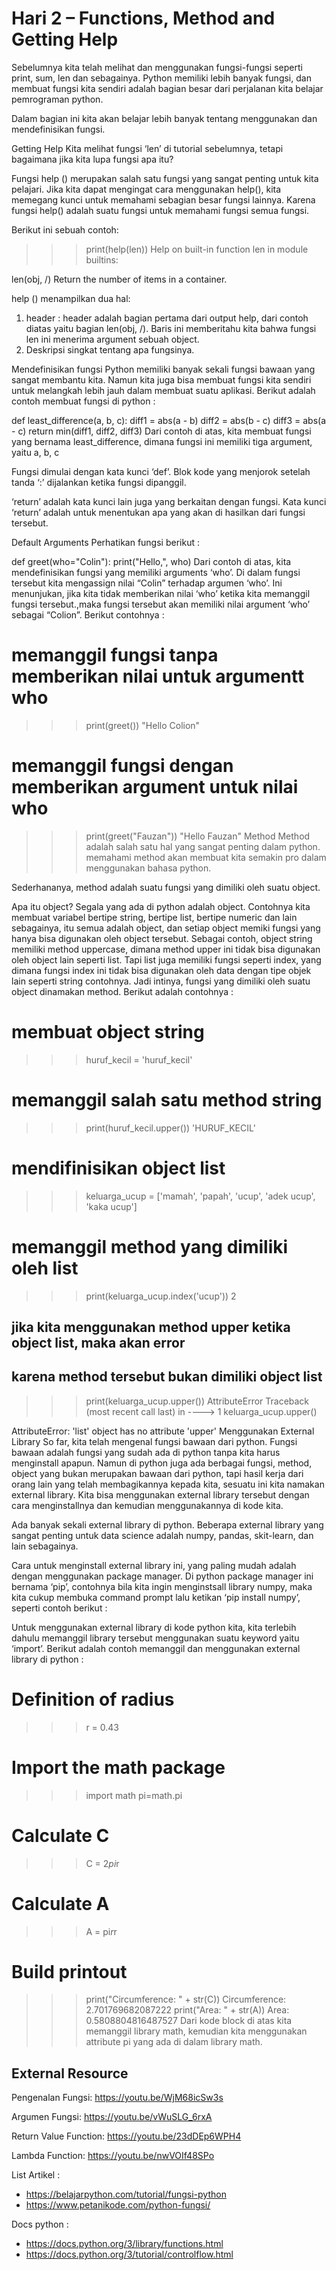 # Hari 2 – Functions, Method and Getting Help

Sebelumnya kita telah melihat dan menggunakan fungsi-fungsi seperti print, sum, len dan sebagainya. Python memiliki lebih banyak fungsi, dan membuat fungsi kita sendiri adalah bagian besar dari perjalanan kita belajar pemrograman python.

Dalam bagian ini kita akan belajar lebih banyak tentang menggunakan dan mendefinisikan fungsi.

Getting Help
Kita melihat fungsi ‘len’ di tutorial sebelumnya, tetapi bagaimana jika kita lupa fungsi apa itu?

Fungsi help () merupakan salah satu fungsi yang sangat penting untuk kita pelajari. Jika kita dapat mengingat cara menggunakan help(), kita memegang kunci untuk memahami sebagian besar fungsi lainnya. Karena fungsi help() adalah suatu fungsi untuk memahami fungsi semua fungsi.

Berikut ini sebuah contoh:

>>>print(help(len))
Help on built-in function len in module builtins:

len(obj, /)
    Return the number of items in a container.

help () menampilkan dua hal:

1. header : header adalah bagian pertama dari output help, dari contoh diatas yaitu bagian len(obj, /). Baris ini memberitahu kita bahwa fungsi len ini menerima argument sebuah object.
2. Deskripsi singkat tentang apa fungsinya.

Mendefinisikan fungsi 
Python memiliki banyak sekali fungsi bawaan yang sangat membantu kita. Namun kita juga bisa membuat fungsi kita sendiri untuk melangkah lebih jauh dalam membuat suatu aplikasi. Berikut adalah contoh membuat fungsi di python :

def least_difference(a, b, c):
    diff1 = abs(a - b)
    diff2 = abs(b - c)
    diff3 = abs(a - c)
    return min(diff1, diff2, diff3)
Dari contoh di atas, kita membuat fungsi yang bernama least_difference, dimana fungsi ini memiliki tiga argument, yaitu a, b, c

Fungsi dimulai dengan kata kunci ‘def’. Blok kode yang menjorok setelah tanda ‘:’ dijalankan ketika fungsi dipanggil.

‘return’ adalah kata kunci lain juga yang berkaitan dengan fungsi. Kata kunci ‘return’ adalah untuk menentukan apa yang akan di hasilkan dari fungsi tersebut.

Default Arguments
Perhatikan fungsi berikut :

def greet(who="Colin"):
    print("Hello,", who)
Dari contoh di atas, kita mendefinisikan fungsi yang memiliki arguments ‘who’. Di dalam fungsi tersebut kita mengassign nilai “Colin” terhadap argumen ‘who’. Ini menunjukan, jika kita tidak memberikan nilai ‘who’ ketika kita memanggil fungsi tersebut.,maka fungsi tersebut akan memiliki nilai argument ‘who’ sebagai “Colion”. Berikut contohnya :

# memanggil fungsi tanpa memberikan nilai untuk argumentt who
>>>print(greet())
"Hello Colion"

# memanggil fungsi dengan memberikan argument untuk nilai who
>>>print(greet("Fauzan"))
"Hello Fauzan"
Method
Method adalah salah satu hal yang sangat penting dalam python. memahami method akan membuat kita semakin pro dalam menggunakan bahasa python.

Sederhananya, method adalah suatu fungsi yang dimiliki oleh suatu object.

Apa itu object? Segala yang ada di python adalah object. Contohnya kita membuat variabel bertipe string, bertipe list, bertipe numeric dan lain sebagainya, itu semua adalah object, dan setiap object memiki fungsi yang hanya bisa digunakan oleh object tersebut. Sebagai contoh, object string memiliki method uppercase, dimana method upper ini tidak bisa digunakan oleh object lain seperti list. Tapi list juga memiliki fungsi seperti index, yang dimana fungsi index ini tidak bisa digunakan oleh data dengan tipe objek lain seperti string contohnya. Jadi intinya, fungsi yang dimiliki oleh suatu object dinamakan method. Berikut adalah contohnya :

# membuat object string
>>> huruf_kecil = 'huruf_kecil'
# memanggil salah satu method string
>>> print(huruf_kecil.upper())
'HURUF_KECIL'

# mendifinisikan object list
>>>keluarga_ucup = ['mamah', 'papah', 'ucup', 'adek ucup', 'kaka ucup']
# memanggil method yang dimiliki oleh list
>>>print(keluarga_ucup.index('ucup'))
2

## jika kita menggunakan method upper ketika object list, maka akan error
## karena method tersebut bukan dimiliki object list
>>>print(keluarga_ucup.upper())
AttributeError                            Traceback (most recent call last)
<ipython-input-12-13e588d6418a> in <module>
----> 1 keluarga_ucup.upper()

AttributeError: 'list' object has no attribute 'upper'
Menggunakan External Library
So far, kita telah mengenal fungsi bawaan dari python. Fungsi bawaan adalah fungsi yang sudah ada di python tanpa kita harus menginstall apapun. Namun di python juga ada berbagai fungsi, method, object yang bukan merupakan bawaan dari python, tapi hasil kerja dari orang lain yang telah membagikannya kepada kita, sesuatu ini kita namakan external library. Kita bisa menggunakan external library tersebut dengan cara menginstallnya dan kemudian menggunakannya di kode kita.

Ada banyak sekali external library di python. Beberapa external library yang sangat penting untuk data science adalah numpy, pandas, skit-learn, dan lain sebagainya.

Cara untuk menginstall external library ini, yang paling mudah adalah dengan menggunakan package manager. Di python package manager ini bernama ‘pip’, contohnya bila kita ingin menginstsall library numpy, maka kita cukup membuka command prompt lalu ketikan ‘pip install numpy’, seperti contoh berikut :


Untuk menggunakan external library di kode python kita, kita terlebih dahulu memanggil library tersebut menggunakan suatu keyword yaitu ‘import’. Berikut adalah contoh memanggil dan menggunakan external library di python :

# Definition of radius
>>>r = 0.43

# Import the math package
>>>import math
>>>pi=math.pi 

# Calculate C
>>>C = 2*pi*r 

# Calculate A
>>>A = pi*r*r 

# Build printout
>>>print("Circumference: " + str(C))
Circumference: 2.701769682087222
>>>print("Area: " + str(A))
Area: 0.5808804816487527
Dari kode block di atas kita memanggil library math, kemudian kita menggunakan attribute pi yang ada di dalam library math.

## External Resource
Pengenalan Fungsi: https://youtu.be/WjM68icSw3s

Argumen Fungsi: https://youtu.be/vWuSLG_6rxA

Return Value Function: https://youtu.be/23dDEp6WPH4

Lambda Function: https://youtu.be/nwVOIf48SPo

List Artikel :

  * https://belajarpython.com/tutorial/fungsi-python
  * https://www.petanikode.com/python-fungsi/

Docs python :

  * https://docs.python.org/3/library/functions.html
  * https://docs.python.org/3/tutorial/controlflow.html
  

